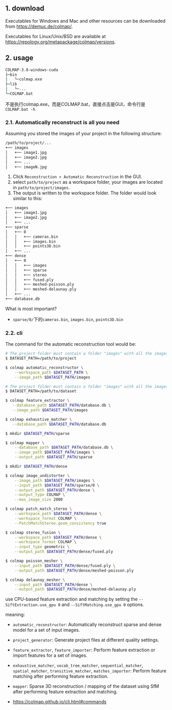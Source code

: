 
## 1. download

Executables for Windows and Mac and other resources can be downloaded from https://demuc.de/colmap/. 

Executables for Linux/Unix/BSD are available at https://repology.org/metapackage/colmap/versions.

## 2. usage

```bash
COLMAP-3.8-windows-cuda
├─bin
|   └─colmap.exe
├─lib
|   └─...
└─COLMAP.bat
```
不是执行colmap.exe，而是COLMAP.bat，直接点击是GUI，命令行是`COLMAP.bat -h`


### 2.1. Automatically reconstruct is all you need

Assuming you stored the images of your project in the following structure:

```bash
/path/to/project/...
+── images
│   +── image1.jpg
│   +── image2.jpg
│   +── ...
│   +── imageN.jpg
```

1. Click `Reconstruction > Automatic Reconstruction` in the GUI.
2. select `path/to/project` as a workspace folder, your images are located in `path/to/project/images`.
3. The output is written to the workspace folder. The folder would look similar to this:
```bash
+── images
│   +── image1.jpg
│   +── image2.jpg
│   +── ...
+── sparse
│   +── 0
│   │   +── cameras.bin
│   │   +── images.bin
│   │   +── points3D.bin
│   +── ...
+── dense
│   +── 0
│   │   +── images
│   │   +── sparse
│   │   +── stereo
│   │   +── fused.ply
│   │   +── meshed-poisson.ply
│   │   +── meshed-delaunay.ply
│   +── ...
+── database.db
```

What is most important?
- `sparse/0/`下的`cameras.bin`, `images.bin`, `points3D.bin`
### 2.2. cli

The command for the automatic reconstruction tool would be:

```bash
# The project folder must contain a folder "images" with all the images.
$ DATASET_PATH=/path/to/project

$ colmap automatic_reconstructor \
    --workspace_path $DATASET_PATH \
    --image_path $DATASET_PATH/images
```

```bash
# The project folder must contain a folder "images" with all the images.
$ DATASET_PATH=/path/to/dataset

$ colmap feature_extractor \
   --database_path $DATASET_PATH/database.db \
   --image_path $DATASET_PATH/images

$ colmap exhaustive_matcher \
   --database_path $DATASET_PATH/database.db

$ mkdir $DATASET_PATH/sparse

$ colmap mapper \
    --database_path $DATASET_PATH/database.db \
    --image_path $DATASET_PATH/images \
    --output_path $DATASET_PATH/sparse

$ mkdir $DATASET_PATH/dense

$ colmap image_undistorter \
    --image_path $DATASET_PATH/images \
    --input_path $DATASET_PATH/sparse/0 \
    --output_path $DATASET_PATH/dense \
    --output_type COLMAP \
    --max_image_size 2000

$ colmap patch_match_stereo \
    --workspace_path $DATASET_PATH/dense \
    --workspace_format COLMAP \
    --PatchMatchStereo.geom_consistency true

$ colmap stereo_fusion \
    --workspace_path $DATASET_PATH/dense \
    --workspace_format COLMAP \
    --input_type geometric \
    --output_path $DATASET_PATH/dense/fused.ply

$ colmap poisson_mesher \
    --input_path $DATASET_PATH/dense/fused.ply \
    --output_path $DATASET_PATH/dense/meshed-poisson.ply

$ colmap delaunay_mesher \
    --input_path $DATASET_PATH/dense \
    --output_path $DATASET_PATH/dense/meshed-delaunay.ply
```

use CPU-based feature extraction and matching by setting the `--SiftExtraction.use_gpu 0` and `--SiftMatching.use_gpu 0` options.


meaning: 
- `automatic_reconstructor`: Automatically reconstruct sparse and dense model for a set of input images.

- `project_generator`: Generate project files at different quality settings.

- `feature_extractor`, `feature_importer`: Perform feature extraction or import features for a set of images.

- `exhaustive_matcher`, `vocab_tree_matcher`, `sequential_matcher`, `spatial_matcher`, `transitive_matcher`, `matches_importer`: Perform feature matching after performing feature extraction.

- `mapper`: Sparse 3D reconstruction / mapping of the dataset using SfM after performing feature extraction and matching.

- https://colmap.github.io/cli.html#commands

